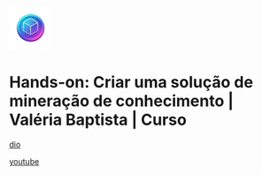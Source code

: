 ![alt text](image.png)

# Hands-on: Criar uma solução de mineração de conhecimento | Valéria Baptista | Curso

[dio](https://web.dio.me/course/hands-on-criar-uma-solucao-de-mineracao-de-conhecimento/learning/67bc2587-31a8-4bef-b45d-64132f0ff551)

[youtube](https://www.youtube.com/playlist?list=PLUFkgDlXfnjuv-yWrckZ66Y0Bh3At5HS1)
